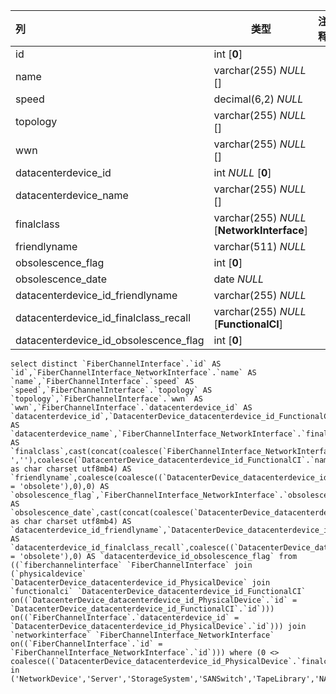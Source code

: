 | 列                                    | 类型                                       | 注释 |
| :------------------------------------ | ------------------------------------------ | ---- |
| id                                    | int [**0**]                                |      |
| name                                  | varchar(255) *NULL* []                     |      |
| speed                                 | decimal(6,2) *NULL*                        |      |
| topology                              | varchar(255) *NULL* []                     |      |
| wwn                                   | varchar(255) *NULL* []                     |      |
| datacenterdevice_id                   | int *NULL* [**0**]                         |      |
| datacenterdevice_name                 | varchar(255) *NULL* []                     |      |
| finalclass                            | varchar(255) *NULL* [**NetworkInterface**] |      |
| friendlyname                          | varchar(511) *NULL*                        |      |
| obsolescence_flag                     | int [**0**]                                |      |
| obsolescence_date                     | date *NULL*                                |      |
| datacenterdevice_id_friendlyname      | varchar(255) *NULL*                        |      |
| datacenterdevice_id_finalclass_recall | varchar(255) *NULL* [**FunctionalCI**]     |      |
| datacenterdevice_id_obsolescence_flag | int [**0**]                                |      |

```
select distinct `FiberChannelInterface`.`id` AS `id`,`FiberChannelInterface_NetworkInterface`.`name` AS `name`,`FiberChannelInterface`.`speed` AS `speed`,`FiberChannelInterface`.`topology` AS `topology`,`FiberChannelInterface`.`wwn` AS `wwn`,`FiberChannelInterface`.`datacenterdevice_id` AS `datacenterdevice_id`,`DatacenterDevice_datacenterdevice_id_FunctionalCI`.`name` AS `datacenterdevice_name`,`FiberChannelInterface_NetworkInterface`.`finalclass` AS `finalclass`,cast(concat(coalesce(`FiberChannelInterface_NetworkInterface`.`name`,''),coalesce(' ',''),coalesce(`DatacenterDevice_datacenterdevice_id_FunctionalCI`.`name`,'')) as char charset utf8mb4) AS `friendlyname`,coalesce(coalesce((`DatacenterDevice_datacenterdevice_id_PhysicalDevice`.`status` = 'obsolete'),0),0) AS `obsolescence_flag`,`FiberChannelInterface_NetworkInterface`.`obsolescence_date` AS `obsolescence_date`,cast(concat(coalesce(`DatacenterDevice_datacenterdevice_id_FunctionalCI`.`name`,'')) as char charset utf8mb4) AS `datacenterdevice_id_friendlyname`,`DatacenterDevice_datacenterdevice_id_FunctionalCI`.`finalclass` AS `datacenterdevice_id_finalclass_recall`,coalesce((`DatacenterDevice_datacenterdevice_id_PhysicalDevice`.`status` = 'obsolete'),0) AS `datacenterdevice_id_obsolescence_flag` from ((`fiberchannelinterface` `FiberChannelInterface` join (`physicaldevice` `DatacenterDevice_datacenterdevice_id_PhysicalDevice` join `functionalci` `DatacenterDevice_datacenterdevice_id_FunctionalCI` on((`DatacenterDevice_datacenterdevice_id_PhysicalDevice`.`id` = `DatacenterDevice_datacenterdevice_id_FunctionalCI`.`id`))) on((`FiberChannelInterface`.`datacenterdevice_id` = `DatacenterDevice_datacenterdevice_id_PhysicalDevice`.`id`))) join `networkinterface` `FiberChannelInterface_NetworkInterface` on((`FiberChannelInterface`.`id` = `FiberChannelInterface_NetworkInterface`.`id`))) where (0 <> coalesce((`DatacenterDevice_datacenterdevice_id_PhysicalDevice`.`finalclass` in ('NetworkDevice','Server','StorageSystem','SANSwitch','TapeLibrary','NAS','DatacenterDevice')),1))
```

